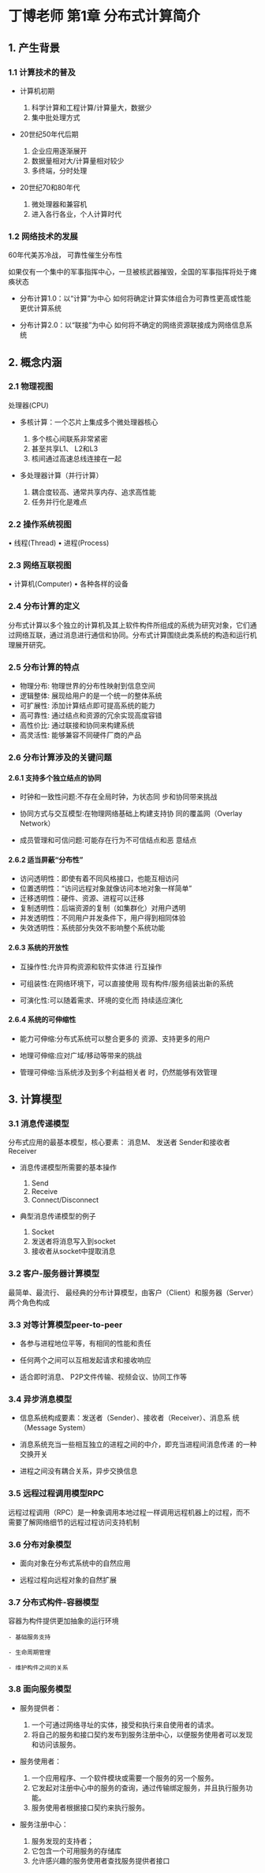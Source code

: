 # 丁博老师 第1章 分布式计算简介

## 1. 产生背景

### 1.1 计算技术的普及

- 计算机初期
    1. 科学计算和工程计算/计算量大，数据少
    2. 集中批处理方式

- 20世纪50年代后期
    1. 企业应用逐渐展开
    2. 数据量相对大/计算量相对较少
    3. 多终端，分时处理

- 20世纪70和80年代
    1. 微处理器和兼容机
    2. 进入各行各业，个人计算时代

### 1.2 网络技术的发展

60年代美苏冷战， 可靠性催生分布性

如果仅有一个集中的军事指挥中心，一旦被核武器摧毁，全国的军事指挥将处于瘫痪状态

- 分布计算1.0：以“计算”为中心
    如何将确定计算实体组合为可靠性更高或性能更优计算系统

- 分布计算2.0：以“联接”为中心
    如何将不确定的网络资源联接成为网络信息系统

## 2. 概念内涵

### 2.1 物理视图

处理器(CPU)

- 多核计算：一个芯片上集成多个微处理器核心
    1. 多个核心间联系非常紧密
    2. 甚至共享L1、 L2和L3
    3. 核间通过高速总线连接在一起

- 多处理器计算（并行计算）
    1. 耦合度较高、通常共享内存、追求高性能
    2. 任务并行化是难点

### 2.2 操作系统视图

• 线程(Thread)
• 进程(Process)

### 2.3 网络互联视图

• 计算机(Computer)
• 各种各样的设备

### 2.4 分布计算的定义

分布式计算以多个独立的计算机及其上软件构件所组成的系统为研究对象，它们通过网络互联，通过消息进行通信和协同。分布式计算围绕此类系统的构造和运行机理展开研究。

### 2.5 分布计算的特点

- 物理分布: 物理世界的分布性映射到信息空间
- 逻辑整体: 展现给用户的是一个统一的整体系统
- 可扩展性: 添加计算结点即可提高系统的能力
- 高可靠性: 通过结点和资源的冗余实现高度容错
- 高性价比: 通过联接和协同来构建系统
- 高灵活性: 能够兼容不同硬件厂商的产品

### 2.6 分布计算涉及的关键问题

#### 2.6.1 支持多个独立结点的协同

- 时钟和一致性问题:不存在全局时钟，为状态同
步和协同带来挑战

- 协同方式与交互模型:在物理网络基础上构建支持协
同的覆盖网（Overlay Network）

- 成员管理和可信问题:可能存在行为不可信结点和恶
意结点

#### 2.6.2 适当屏蔽“分布性”

- 访问透明性：即使有着不同风格接口，也能互相访问
- 位置透明性：“访问远程对象就像访问本地对象一样简单”
- 迁移透明性：硬件、资源、进程可以迁移
- 复制透明性：后端资源的复制（如集群化）对用户透明
- 并发透明性：不同用户并发条件下，用户得到相同体验
- 失效透明性：系统部分失效不影响整个系统功能

#### 2.6.3 系统的开放性

- 互操作性:允许异构资源和软件实体进
行互操作

- 可组装性:在网络环境下，可以直接使用
现有构件/服务组装出新的系统

- 可演化性:可以随着需求、环境的变化而
持续适应演化

#### 2.6.4 系统的可伸缩性

- 能力可伸缩:分布式系统可以整合更多的
资源、支持更多的用户

- 地理可伸缩:应对广域/移动等带来的挑战

- 管理可伸缩:当系统涉及到多个利益相关者
时，仍然能够有效管理

## 3. 计算模型

### 3.1 消息传递模型

分布式应用的最基本模型，核心要素： 消息M、 发送者
Sender和接收者Receiver

- 消息传递模型所需要的基本操作
    1. Send
    2. Receive
    3. Connect/Disconnect

- 典型消息传递模型的例子
    1. Socket
    2. 发送者将消息写入到socket
    3. 接收者从socket中提取消息

### 3.2 客户-服务器计算模型

最简单、最流行、 最经典的分布计算模型，由客户（Client）和服务器（Server）两个角色构成

### 3.3 对等计算模型peer-to-peer

- 各参与进程地位平等，有相同的性能和责任

- 任何两个之间可以互相发起请求和接收响应

- 适合即时消息、 P2P文件传输、视频会议、协同工作等

### 3.4 异步消息模型

- 信息系统构成要素：发送者（Sender）、接收者（Receiver）、消息系
统（Message System）

- 消息系统充当一些相互独立的进程之间的中介，即充当进程间消息传递
的一种交换开关

- 进程之间没有耦合关系，异步交换信息

### 3.5 远程过程调用模型RPC

远程过程调用（RPC）是一种象调用本地过程一样调用远程机器上的过程，而不需要了解网络细节的远程过程访问支持机制

### 3.6 分布对象模型

- 面向对象在分布式系统中的自然应用

- 远程过程向远程对象的自然扩展

### 3.7 分布式构件-容器模型

容器为构件提供更加抽象的运行环境

    - 基础服务支持

    - 生命周期管理

    - 维护构件之间的关系

### 3.8 面向服务模型

- 服务提供者：
    1. 一个可通过网络寻址的实体，接受和执行来自使用者的请求。
    2. 将自己的服务和接口契约发布到服务注册中心，以便服务使用者可以发现和访问该服务。

- 服务使用者：
    1. 一个应用程序、一个软件模块或需要一个服务的另一个服务。
    2. 它发起对注册中心中的服务的查询，通过传输绑定服务，并且执行服务功能。
    3. 服务使用者根据接口契约来执行服务。

- 服务注册中心：
    1. 服务发现的支持者；
    2. 它包含一个可用服务的存储库
    3. 允许感兴趣的服务使用者查找服务提供者接口
